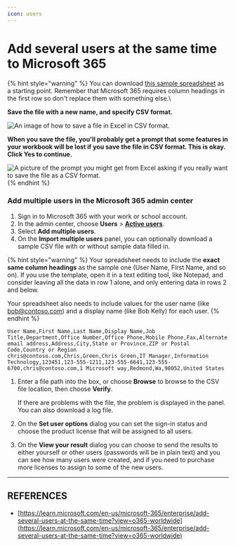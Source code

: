 ```yaml
---
icon: users
---
```


# Add several users at the same time to Microsoft 365

{% hint style="warning" %}
You can download [this sample spreadsheet](https://www.microsoft.com/download/details.aspx?id=45485) as a starting point. Remember that Microsoft 365 requires column headings in the first row so don't replace them with something else.\


**Save the file with a new name, and specify CSV format.**

<img src="https://learn.microsoft.com/en-us/microsoft-365/media/35a86ebe-63ab-4b4d-9a92-e177de33ebae.png?view=o365-worldwide" alt="An image of how to save a file in Excel in CSV format." data-size="original">

**When you save the file, you'll probably get a prompt that some features in your workbook will be lost if you save the file in CSV format. This is okay. Click Yes to continue.**

<img src="https://learn.microsoft.com/en-us/microsoft-365/media/51032a81-690c-45ef-bfc5-09ea7f790e98.png?view=o365-worldwide" alt="A picture of the prompt you might get from Excel asking if you really want to save the file as a CSV format." data-size="original">
{% endhint %}

### Add multiple users in the Microsoft 365 admin center <a href="#add-multiple-users-in-the-microsoft-365-admin-center" id="add-multiple-users-in-the-microsoft-365-admin-center"></a>

1. Sign in to Microsoft 365 with your work or school account.
2. In the admin center, choose **Users** > [**Active users**](https://go.microsoft.com/fwlink/p/?linkid=834822).
3. Select **Add multiple users**.
4. On the **Import multiple users** panel, you can optionally download a sample CSV file with or without sample data filled in.

{% hint style="warning" %}
Your spreadsheet needs to include the **exact same column headings** as the sample one (User Name, First Name, and so on). If you use the template, open it in a text editing tool, like Notepad, and consider leaving all the data in row 1 alone, and only entering data in rows 2 and below.

Your spreadsheet also needs to include values for the user name (like bob@contoso.com) and a display name (like Bob Kelly) for each user.
{% endhint %}

```console
User Name,First Name,Last Name,Display Name,Job Title,Department,Office Number,Office Phone,Mobile Phone,Fax,Alternate email address,Address,City,State or Province,ZIP or Postal Code,Country or Region
chris@contoso.com,Chris,Green,Chris Green,IT Manager,Information Technology,123451,123-555-1211,123-555-6641,123-555-6700,chris@contoso.com,1 Microsoft way,Redmond,Wa,98052,United States
```

1.  Enter a file path into the box, or choose **Browse** to browse to the CSV file location, then choose **Verify**.

    If there are problems with the file, the problem is displayed in the panel. You can also download a log file.
2. On the **Set user options** dialog you can set the sign-in status and choose the product license that will be assigned to all users.
3. On the **View your result** dialog you can choose to send the results to either yourself or other users (passwords will be in plain text) and you can see how many users were created, and if you need to purchase more licenses to assign to some of the new users.



***

## REFERENCES

* [https://learn.microsoft.com/en-us/microsoft-365/enterprise/add-several-users-at-the-same-time?view=o365-worldwide](https://learn.microsoft.com/en-us/microsoft-365/enterprise/add-several-users-at-the-same-time?view=o365-worldwide)
